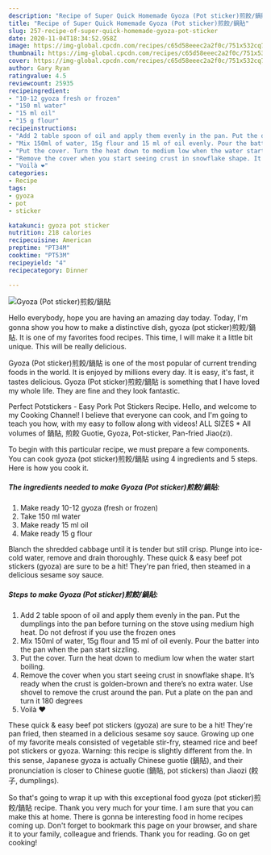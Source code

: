 ```yaml
---
description: "Recipe of Super Quick Homemade Gyoza (Pot sticker)煎餃/鍋貼"
title: "Recipe of Super Quick Homemade Gyoza (Pot sticker)煎餃/鍋貼"
slug: 257-recipe-of-super-quick-homemade-gyoza-pot-sticker
date: 2020-11-04T18:34:52.958Z
image: https://img-global.cpcdn.com/recipes/c65d58eeec2a2f0c/751x532cq70/gyoza-pot-sticker煎餃鍋貼-recipe-main-photo.jpg
thumbnail: https://img-global.cpcdn.com/recipes/c65d58eeec2a2f0c/751x532cq70/gyoza-pot-sticker煎餃鍋貼-recipe-main-photo.jpg
cover: https://img-global.cpcdn.com/recipes/c65d58eeec2a2f0c/751x532cq70/gyoza-pot-sticker煎餃鍋貼-recipe-main-photo.jpg
author: Gary Ryan
ratingvalue: 4.5
reviewcount: 25935
recipeingredient:
- "10-12 gyoza fresh or frozen"
- "150 ml water"
- "15 ml oil"
- "15 g flour"
recipeinstructions:
- "Add 2 table spoon of oil and apply them evenly in the pan. Put the dumplings into the pan before turning on the stove using medium high heat. Do not defrost if you use the frozen ones"
- "Mix 150ml of water, 15g flour and 15 ml of oil evenly. Pour the batter into the pan when the pan start sizzling."
- "Put the cover. Turn the heat down to medium low when the water start boiling."
- "Remove the cover when you start seeing crust in snowflake shape. It’s ready when the crust is golden-brown and there’s no extra water. Use shovel to remove the crust around the pan. Put a plate on the pan and turn it 180 degrees"
- "Voilà ❤️"
categories:
- Recipe
tags:
- gyoza
- pot
- sticker

katakunci: gyoza pot sticker 
nutrition: 218 calories
recipecuisine: American
preptime: "PT34M"
cooktime: "PT53M"
recipeyield: "4"
recipecategory: Dinner

---
```



![Gyoza (Pot sticker)煎餃/鍋貼](https://img-global.cpcdn.com/recipes/c65d58eeec2a2f0c/751x532cq70/gyoza-pot-sticker煎餃鍋貼-recipe-main-photo.jpg)

Hello everybody, hope you are having an amazing day today. Today, I'm gonna show you how to make a distinctive dish, gyoza (pot sticker)煎餃/鍋貼. It is one of my favorites food recipes. This time, I will make it a little bit unique. This will be really delicious.

Gyoza (Pot sticker)煎餃/鍋貼 is one of the most popular of current trending foods in the world. It is enjoyed by millions every day. It is easy, it's fast, it tastes delicious. Gyoza (Pot sticker)煎餃/鍋貼 is something that I have loved my whole life. They are fine and they look fantastic.

Perfect Potstickers - Easy Pork Pot Stickers Recipe. Hello, and welcome to my Cooking Channel! I believe that everyone can cook, and I&#39;m going to teach you how, with my easy to follow along with videos! ALL SIZES * All volumes of 鍋貼, 煎餃 Guotie, Gyoza, Pot-sticker, Pan-fried Jiao(zi).


To begin with this particular recipe, we must prepare a few components. You can cook gyoza (pot sticker)煎餃/鍋貼 using 4 ingredients and 5 steps. Here is how you cook it.

<!--inarticleads1-->

##### The ingredients needed to make Gyoza (Pot sticker)煎餃/鍋貼:

1. Make ready 10-12 gyoza (fresh or frozen)
1. Take 150 ml water
1. Make ready 15 ml oil
1. Make ready 15 g flour


Blanch the shredded cabbage until it is tender but still crisp. Plunge into ice-cold water, remove and drain thoroughly. These quick &amp; easy beef pot stickers (gyoza) are sure to be a hit! They&#39;re pan fried, then steamed in a delicious sesame soy sauce. 

<!--inarticleads2-->

##### Steps to make Gyoza (Pot sticker)煎餃/鍋貼:

1. Add 2 table spoon of oil and apply them evenly in the pan. Put the dumplings into the pan before turning on the stove using medium high heat. Do not defrost if you use the frozen ones
1. Mix 150ml of water, 15g flour and 15 ml of oil evenly. Pour the batter into the pan when the pan start sizzling.
1. Put the cover. Turn the heat down to medium low when the water start boiling.
1. Remove the cover when you start seeing crust in snowflake shape. It’s ready when the crust is golden-brown and there’s no extra water. Use shovel to remove the crust around the pan. Put a plate on the pan and turn it 180 degrees
1. Voilà ❤️


These quick &amp; easy beef pot stickers (gyoza) are sure to be a hit! They&#39;re pan fried, then steamed in a delicious sesame soy sauce. Growing up one of my favorite meals consisted of vegetable stir-fry, steamed rice and beef pot stickers or gyoza. Warning: this recipe is slightly different from the. In this sense, Japanese gyoza is actually Chinese guotie (鍋貼), and their pronunciation is closer to Chinese guotie (鍋貼, pot stickers) than Jiaozi (餃子, dumplings). 

So that's going to wrap it up with this exceptional food gyoza (pot sticker)煎餃/鍋貼 recipe. Thank you very much for your time. I am sure that you can make this at home. There is gonna be interesting food in home recipes coming up. Don't forget to bookmark this page on your browser, and share it to your family, colleague and friends. Thank you for reading. Go on get cooking!
